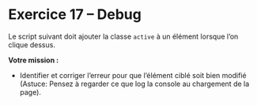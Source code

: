 # Exercice 17 – Debug

Le script suivant doit ajouter la classe `active` à un élément lorsque l’on clique dessus.

**Votre mission :**

- Identifier et corriger l’erreur pour que l’élément ciblé soit bien modifié (Astuce: Pensez à regarder ce que log la console au chargement de la page).
